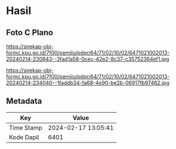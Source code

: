 # Hasil

## Foto C Plano

https://sirekap-obj-formc.kpu.go.id/7f00/pemilu/pdpr/64/71/02/10/02/6471021002013-20240214-230843--3fad1a58-0cec-42e2-8c37-c35752364ef1.jpg

https://sirekap-obj-formc.kpu.go.id/7f00/pemilu/pdpr/64/71/02/10/02/6471021002013-20240214-234040--1faddb34-fa68-4e90-be2b-06917fb97462.jpg


## Metadata

| Key        | Value               |
| ---------- | ------------------- |
| Time Stamp | 2024-02-17 13:05:41 |
| Kode Dapil | 6401                |



